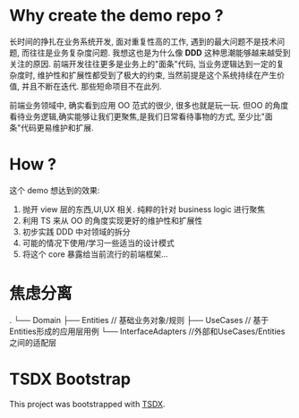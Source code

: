 # Why create the demo repo ?
长时间的挣扎在业务系统开发, 面对重复性高的工作, 遇到的最大问题不是技术问题, 而往往是业务复杂度问题. 我想这也是为什么像 **DDD** 这种思潮能够越来越受到关注的原因.
前端开发往往更多是业务上的"面条"代码, 当业务逻辑达到一定的复杂度时, 维护性和扩展性都受到了极大的约束, 当然前提是这个系统持续在产生价值, 并且不断在迭代. 那些短命项目不在此列.

前端业务领域中, 确实看到应用 OO 范式的很少, 很多也就是玩一玩. 但OO 的角度看待业务逻辑,确实能够让我们更聚焦,是我们日常看待事物的方式, 至少比"面条"代码更易维护和扩展.

# How ?
这个 demo 想达到的效果:
1. 抛开 view 层的东西,UI,UX 相关. 纯粹的针对 business logic 进行聚焦
2. 利用 TS 来从 OO 的角度实现更好的维护性和扩展性
3. 初步实践 DDD 中对领域的拆分
4. 可能的情况下使用/学习一些适当的设计模式
5. 将这个 core 暴露给当前流行的前端框架...


# 焦虑分离
.
└── Domain
    ├── Entities // 基础业务对象/规则
    ├── UseCases // 基于Entities形成的应用层用例
    └── InterfaceAdapters //外部和UseCases/Entities 之间的适配层

# TSDX Bootstrap

This project was bootstrapped with [TSDX](https://github.com/jaredpalmer/tsdx).

